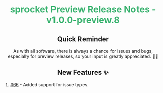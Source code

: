 <h1 align="center" style="color: mediumseagreen;font-weight: bold;">
sprocket Preview Release Notes - v1.0.0-preview.8
</h1>

<h2 align="center" style="font-weight: bold;">Quick Reminder</h2>

<div align="center">

As with all software, there is always a chance for issues and bugs, especially for preview releases, so your input is greatly appreciated. 🙏🏼
</div>

<h2 align="center" style="font-weight: bold;">New Features ✨</h2>

1. [#66](https://github.com/KinsonDigital/sprocket/issues/66) - Added support for issue types.
